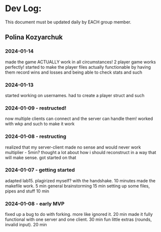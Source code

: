 # Dev Log:

This document must be updated daily by EACH group member.

## Polina Kozyarchuk

### 2024-01-14
made the game ACTUALLY work in all circumstances! 2 player game works perfectly!
started to make the player files actually functionable by having them record wins and losses and being able to check stats and such

### 2024-01-13
started working on usernames. had to create a player struct and such

### 2024-01-09 - restructed!
now multiple clients can connect and the server can handle them! worked with wkp and such to make it work

### 2024-01-08 - restructing
realized that my server-client made no sense and would never work multiplier - 5min?
thought a lot about how i should reconstruct in a way that will make sense. got started on that


### 2024-01-07 - getting started
adapted lab15. plagirized myself? with the handshake. 10 minutes
made the makefile work. 5 min
general brainstorming 15 min
setting up some files, pipes and stuff 10 min

### 2024-01-08 - early MVP
fixed up a bug to do with forking. more like ignored it. 20 min
made it fully functional with one server and one client. 30 min
fun little extras (rounds, invalid input). 20 min
